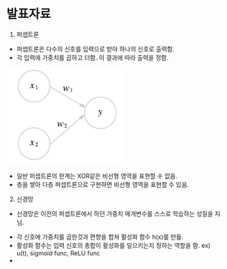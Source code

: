 # 발표자료

1. 퍼셉트론
- 퍼셉트론은 다수의 신호를 입력으로 받아 하나의 신호로 출력함.
- 각 입력에 가중치를 곱하고 더함. 이 결과에 따라 출력을 정함.

![퍼셉트론](perceptron.PNG)

- 일반 퍼셉트론의 한계는 XOR같은 비선형 영역을 표현할 수 없음.
- 층을 쌓아 다층 퍼셉트론으로 구현하면 비선형 영역을 표현할 수 있음.
2. 신경망
- 신경망은 이전의 퍼셉트론에서 하던 가중치 매개변수를 스스로 학습하는 성질을 지님.

<!-- - 신경망 사진 올리기 -->

- 각 신호에 가중치를 곱한것과 편향을 합쳐 활성화 함수 h(x)를 만듦.
- 활성화 함수는 입력 신호의 총합이 활성화를 일으키는지 정하는 역할을 함. ex) u(t), sigmoid func, ReLU func
- 